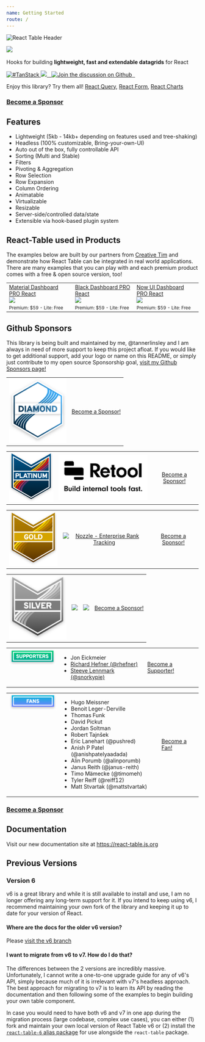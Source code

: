 ```yaml
---
name: Getting Started
route: /
---
```


![React Table Header](https://github.com/tannerlinsley/react-table/raw/master/media/header.png)

<img src='https://github.com/tannerlinsley/react-table/raw/master/media/logo.png' width='300'/>

Hooks for building **lightweight, fast and extendable datagrids** for React

<a href="https://twitter.com/intent/tweet?button_hashtag=TanStack" target="\_parent">
  <img alt="#TanStack" src="https://img.shields.io/twitter/url?color=%2308a0e9&label=%23TanStack&style=social&url=https%3A%2F%2Ftwitter.com%2Fintent%2Ftweet%3Fbutton_hashtag%3DTanStack" />
</a><a href="https://github.com/tannerlinsley/react-table/actions?table=workflow%3A%22react-table+tests%22">
<img src="https://github.com/tannerlinsley/react-table/workflows/react-table%20tests/badge.svg" />
</a><a href="https://npmjs.com/package/react-table" target="\_parent">
  <img alt="" src="https://img.shields.io/npm/dm/react-table.svg" />
</a><a href="https://bundlephobia.com/result?p=react-table@latest" target="\_parent">
  <img alt="" src="https://badgen.net/bundlephobia/minzip/react-table@latest" />
</a><a href="https://github.com/tannerlinsley/react-table/discussions">
  <img alt="Join the discussion on Github" src="https://img.shields.io/badge/Github%20Discussions%20%26%20Support-Chat%20now!-blue" />
</a><a href="https://github.com/tannerlinsley/react-table" target="\_parent">
  <img alt="" src="https://img.shields.io/github/stars/tannerlinsley/react-table.svg?style=social&label=Star" />
</a><a href="https://twitter.com/tannerlinsley" target="\_parent">
  <img alt="" src="https://img.shields.io/twitter/follow/tannerlinsley.svg?style=social&label=Follow" />
</a>

Enjoy this library? Try them all! [React Query](https://github.com/tannerlinsley/react-query), [React Form](https://github.com/tannerlinsley/react-form), [React Charts](https://github.com/tannerlinsley/react-charts)

### [Become a Sponsor](https://github.com/sponsors/tannerlinsley/)

## Features

- Lightweight (5kb - 14kb+ depending on features used and tree-shaking)
- Headless (100% customizable, Bring-your-own-UI)
- Auto out of the box, fully controllable API
- Sorting (Multi and Stable)
- Filters
- Pivoting & Aggregation
- Row Selection
- Row Expansion
- Column Ordering
- Animatable
- Virtualizable
- Resizable
- Server-side/controlled data/state
- Extensible via hook-based plugin system

## React-Table used in Products

The examples below are built by our partners from [Creative Tim](https://creative-tim.com/?ref=react-table.js.org) and demonstrate how React Table can be integrated in real world applications. There are many examples that you can play with and each premium product comes with a free & open source version, too!

<table>
  <tbody>
    <tr>
      <td>
        <a href='https://www.creative-tim.com/product/material-dashboard-pro-react?ref=react-table.js.org'>
          <div>Material Dashboard PRO React</div>
          <img src="https://s3.amazonaws.com/creativetim_bucket/products/80/original/opt_mdp_react_thumbnail.jpg?1522160852" />
        </a>
        <div><small>Premium: $59 - Lite: Free</small></div>
      </td>
      <td>
        <a href='https://www.creative-tim.com/product/black-dashboard-pro-react?ref=react-table.js.org'>
          <div>Black Dashboard PRO React</div>
          <img src="https://s3.amazonaws.com/creativetim_bucket/products/138/original/opt_bdp_thumbnail.jpg?1547454513" />
        </a>
        <div><small>Premium: $59 - Lite: Free</small></div>
      </td>
      <td>
        <a href='https://www.creative-tim.com/product/now-ui-dashboard-pro-react?ref=react-table.js.org'>
          <div>Now UI Dashboard PRO React</div>
          <img src="https://s3.amazonaws.com/creativetim_bucket/products/73/original/opt_nudp_react_thumbnail.jpg?1518533306" />
        </a>
        <div><small>Premium: $59 - Lite: Free</small></div>
      </td>
    </tr>
  </tbody>
</table>

## Github Sponsors

This library is being built and maintained by me, @tannerlinsley and I am always in need of more support to keep this project afloat. If you would like to get additional support, add your logo or name on this README, or simply just contribute to my open source Sponsorship goal, [visit my Github Sponsors page!](https://github.com/sponsors/tannerlinsley/)

<table>
  <tbody>
    <tr>
      <td align="center" valign="middle">
        <a href="https://github.com/sponsors/tannerlinsley" target="_blank">
          <img width='150' src="https://raw.githubusercontent.com/tannerlinsley/files/master/images/patreon/diamond.png" />
        </a>
      </td>
      <td align="center" valign="middle">
        <a href="https://github.com/sponsors/tannerlinsley" target="_blank">
          Become a Sponsor!
        </a>
      </td>
    </tr>
  </tbody>
</table>

<table>
  <tbody>
    <tr>
      <td align="center" valign="middle">
        <a href="https://github.com/sponsors/tannerlinsley/" target="_blank">
          <img width='150' src="https://raw.githubusercontent.com/tannerlinsley/files/master/images/patreon/platinum.png" />
        </a>
      </td>
      <td align="center" valign="middle">
        <a href="https://tryretool.com/?utm_source=sponsor&utm_campaign=react_table" target="_blank">
          <img width='300' src="https://raw.githubusercontent.com/tannerlinsley/files/master/images/patreon/sponsor-retool.png" />
        </a>
      </td>
      <td align="center" valign="middle">
       <a href="https://github.com/sponsors/tannerlinsley" target="_blank">
          Become a Sponsor!
        </a>
      </td>
    </tr>
  </tbody>
</table>

<table>
  <tbody>
    <tr>
      <td align="center" valign="middle">
        <a href="https://github.com/sponsors/tannerlinsley/" target="_blank">
          <img width='150' src="https://raw.githubusercontent.com/tannerlinsley/files/master/images/patreon/gold.png" />
        </a>
      </td>
      <td align="center" valign="middle">
        <a href="https://nozzle.io" target="_blank">
          <img width='225' src="https://nozzle.io/img/logo-blue.png" alt="Nozzle - Enterprise Rank Tracking" />
        </a>
      </td>
      <td align="center" valign="middle">
        <a href="https://github.com/sponsors/tannerlinsley" target="_blank">
          Become a Sponsor!
        </a>
      </td>
    </tr>
  </tbody>
</table>

<table>
  <tbody>
    <tr>
      <td align="center" valign="middle">
        <a href="https://github.com/sponsors/tannerlinsley/" target="_blank">
          <img width='150' src="https://raw.githubusercontent.com/tannerlinsley/files/master/images/patreon/silver.png" />
        </a>
      </td>
       <td align="center" valign="middle">
        <a href="https://tripwire.com" target="_blank">
          <img width='170' src="https://www.tripwire.com/-/media/tripwiredotcom/icons/tripwire-logo-footer.svg" />
        </a>
      </td>
      <td align="center" valign="middle">
        <a href="https://www.fream.pl/" target="_blank">
          <img width='170' src="https://www.fream.pl/wp-content/uploads/2017/08/logo.png" />
        </a>
      </td>
      <td align="center" valign="middle">
        <a href="https://github.com/sponsors/tannerlinsley" target="_blank">
          Become a Sponsor!
        </a>
      </td>
    </tr>
  </tbody>
</table>

<table>
  <tbody>
    <tr>
      <td valign="top">
        <a href="https://github.com/sponsors/tannerlinsley/">
          <img width='150' src="https://raw.githubusercontent.com/tannerlinsley/files/master/images/patreon/supporters.png" />
        </a>
      </td>
      <td>
        <ul>
        <li>Jon Eickmeier</li>
          <li><a href="https://github.com/rhefner">Richard Hefner (@rhefner)</a></li>
          <li><a href="https://gitHub.com/snorkypie"> Steeve Lennmark (@snorkypie)</a></li>
        </ul>
      </td>
      <td>
        <a href="https://github.com/sponsors/tannerlinsley" target="_blank">
          Become a Supporter!
        </a>
      </td>
    </tr>
  </tbody>
</table>

<table>
  <tbody>
    <tr>
      <td valign="top">
        <a href="https://github.com/sponsors/tannerlinsley/">
          <img width='150' src="https://raw.githubusercontent.com/tannerlinsley/files/master/images/patreon/fans.png" />
        </a>
      </td>
      <td>
        <ul>
          <li>Hugo Meissner</li>
          <li>Benoit Leger-Derville</li>
          <li>Thomas Funk</li>
          <li>David Pickut</li>
          <li>Jordan Soltman</li>
          <li>Robert Tajnšek</li>
          <li>Eric Lanehart (@pushred)</li>
          <li>Anish P Patel (@anishpatelyaadada)</li>
          <li>Alin Porumb (@alinporumb)</li>
          <li>Janus Reith (@janus-reith)</li>
          <li>Timo Mämecke (@timomeh)</li>
          <li>Tyler Reiff (@reiff12)</li>
          <li>Matt Stvartak (@mattstvartak)</li>
        </ul>
      </td>
      <td>
        <a href="https://github.com/sponsors/tannerlinsley" target="_blank">
          Become a Fan!
        </a>
      </td>
    </tr>
  </tbody>
</table>

### [Become a Sponsor](https://github.com/sponsors/tannerlinsley/)

## Documentation

Visit our new documentation site at https://react-table.js.org

## Previous Versions

### Version 6

v6 is a great library and while it is still available to install and use, I am no longer offering any long-term support for it. If you intend to keep using v6, I recommend maintaining your own fork of the library and keeping it up to date for your version of React.

#### Where are the docs for the older v6 version?

Please [visit the v6 branch](https://github.com/tannerlinsley/react-table/tree/v6)

#### I want to migrate from v6 to v7. How do I do that?

The differences between the 2 versions are incredibly massive. Unfortunately, I cannot write a one-to-one upgrade guide for any of v6's API, simply because much of it is irrelevant with v7's headless approach. The best approach for migrating to v7 is to learn its API by reading the documentation and then following some of the examples to begin building your own table component.

In case you would need to have both v6 and v7 in one app during the migration process (large codebase, complex use cases), you can either (1) fork and maintain your own local version of React Table v6 or (2) install the [`react-table-6` alias package](https://www.npmjs.com/package/react-table-6) for use alongside the `react-table` package.
